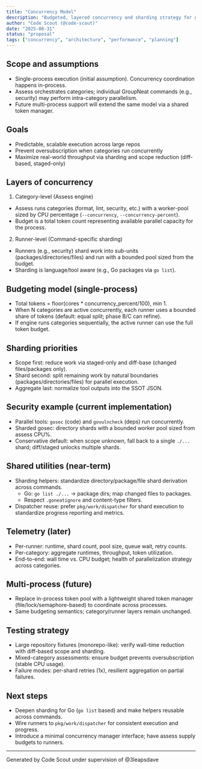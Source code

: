 ```yaml
---
title: "Concurrency Model"
description: "Budgeted, layered concurrency and sharding strategy for goneat"
author: "Code Scout (@code-scout)"
date: "2025-08-31"
status: "proposal"
tags: ["concurrency", "architecture", "performance", "planning"]
---
```


## Scope and assumptions

- Single-process execution (initial assumption). Concurrency coordination happens in-process.
- Assess orchestrates categories; individual GroupNeat commands (e.g., security) may perform intra-category parallelism.
- Future multi-process support will extend the same model via a shared token manager.

## Goals

- Predictable, scalable execution across large repos
- Prevent oversubscription when categories run concurrently
- Maximize real-world throughput via sharding and scope reduction (diff-based, staged-only)

## Layers of concurrency

1. Category-level (Assess engine)

- Assess runs categories (format, lint, security, etc.) with a worker-pool sized by CPU percentage (`--concurrency`, `--concurrency-percent`).
- Budget is a total token count representing available parallel capacity for the process.

2. Runner-level (Command-specific sharding)

- Runners (e.g., security) shard work into sub-units (packages/directories/files) and run with a bounded pool sized from the budget.
- Sharding is language/tool aware (e.g., Go packages via `go list`).

## Budgeting model (single-process)

- Total tokens = floor(cores \* concurrency_percent/100), min 1.
- When N categories are active concurrently, each runner uses a bounded share of tokens (default: equal split; phase B/C can refine).
- If engine runs categories sequentially, the active runner can use the full token budget.

## Sharding priorities

- Scope first: reduce work via staged-only and diff-base (changed files/packages only).
- Shard second: split remaining work by natural boundaries (packages/directories/files) for parallel execution.
- Aggregate last: normalize tool outputs into the SSOT JSON.

## Security example (current implementation)

- Parallel tools: `gosec` (code) and `govulncheck` (deps) run concurrently.
- Sharded gosec: directory shards with a bounded worker pool sized from assess CPU%.
- Conservative default: when scope unknown, fall back to a single `./...` shard; diff/staged unlocks multiple shards.

## Shared utilities (near-term)

- Sharding helpers: standardize directory/package/file shard derivation across commands.
  - Go: `go list ./...` → package dirs; map changed files to packages.
  - Respect `.goneatignore` and content-type filters.
- Dispatcher reuse: prefer `pkg/work/dispatcher` for shard execution to standardize progress reporting and metrics.

## Telemetry (later)

- Per-runner: runtime, shard count, pool size, queue wait, retry counts.
- Per-category: aggregate runtimes, throughput, token utilization.
- End-to-end: wall time vs. CPU budget; health of parallelization strategy across categories.

## Multi-process (future)

- Replace in-process token pool with a lightweight shared token manager (file/lock/semaphore-based) to coordinate across processes.
- Same budgeting semantics; category/runner layers remain unchanged.

## Testing strategy

- Large repository fixtures (monorepo-like): verify wall-time reduction with diff-based scope and sharding.
- Mixed-category assessments: ensure budget prevents oversubscription (stable CPU usage).
- Failure modes: per-shard retries (1x), resilient aggregation on partial failures.

## Next steps

- Deepen sharding for Go (`go list` based) and make helpers reusable across commands.
- Wire runners to `pkg/work/dispatcher` for consistent execution and progress.
- Introduce a minimal concurrency manager interface; have assess supply budgets to runners.

---

Generated by Code Scout under supervision of @3leapsdave
